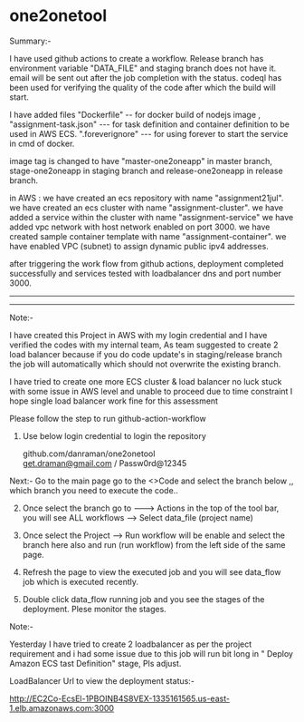 # one2onetool

Summary:-

I have used github actions to create a workflow.
Release branch has environment variable "DATA_FILE" and staging branch does not have it. 
email will be sent out after the job completion with the status. 
codeql has been used for verifying the quality of the code after which the build will start.

I have added files "Dockerfile" -- for docker build of nodejs image , 
                    "assignment-task.json" --- for task definition and container definition to be used in AWS ECS.
                    ".foreverignore" --- for using forever to start the service in cmd of docker. 
                    
image tag is changed to have "master-one2oneapp" in master branch, stage-one2oneapp in staging branch and release-one2oneapp in release branch.

in AWS :
 we have created an ecs repository with name "assignment21jul".
 we have created an ecs cluster with name "assignment-cluster".
 we have added a service within the cluster with name "assignment-service"
 we have added vpc network with host network enabled on port 3000.
 we have created sample container template with name "assignment-container".
 we have enabled VPC (subnet) to assign dynamic public ipv4 addresses. 
 
after triggering the work flow from github actions, deployment completed successfully and services tested with loadbalancer dns and port number 3000. 


****************************************************************************************************************************************************************
----------------------------------------------------------------------------------------------------------------------------------------------------------------


Note:-

I have created this Project in AWS with my login credential and I have verified the codes with my internal team, As team suggested to create 2 load balancer 
because if you do code update's in staging/release branch  the job will automatically which should not overwrite the existing branch.

I have tried to create one more  ECS cluster & load balancer no luck stuck with some issue in AWS level and unable to proceed due to time constraint
I hope single load balancer work fine for this assessment 

Please follow the step to run github-action-workflow

1) Use below login credential to login the repository 

   github.com/danraman/one2onetool   
     get.draman@gmail.com / Passw0rd@12345
	 
  Next:- Go to the main page go to the <>Code  and select the branch below ,, which branch you need to execute the code..
  
 
2) Once select the branch  go to ---> Actions in the top of the tool bar, you will see ALL workflows --> Select  data_file (project name)

3)  Once select the Project --> Run workflow will be enable  and select the branch here also and run (run workflow) from the left side of the same page.

4) Refresh the page to view the executed job and you will see data_flow job which is executed recently.

5) Double click  data_flow running job and you see the stages of the deployment. Plese monitor the stages.

Note:- 

Yesterday I have tried to create 2 loadbalancer as per the project requirement and i had some issue due to this job will run bit long in " Deploy Amazon ECS tast Definition" stage, Pls adjust.

   LoadBalancer Url to view the deployment status:-
   
   http://EC2Co-EcsEl-1PBOINB4S8VEX-1335161565.us-east-1.elb.amazonaws.com:3000

